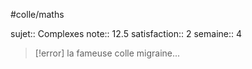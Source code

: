 #colle/maths

sujet:: Complexes
note:: 12.5
satisfaction:: 2
semaine:: 4

>[!error] la fameuse colle migraine...

